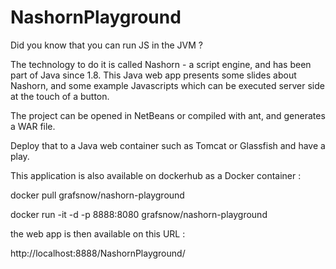 # NashornPlayground

Did you know that you can run JS in the JVM ?

The technology to do it is called Nashorn - a script engine, and has been part of Java since 1.8. This Java web app presents some slides about Nashorn, and some example Javascripts which can be executed server side at the touch of a button.

The project can be opened in NetBeans or compiled with ant, and generates a WAR file.

Deploy that to a Java web container such as Tomcat or Glassfish and have a play.

This application is also available on dockerhub as a Docker container :

docker pull grafsnow/nashorn-playground

docker run -it -d -p 8888:8080 grafsnow/nashorn-playground

the web app is then available on this URL :

http://localhost:8888/NashornPlayground/
